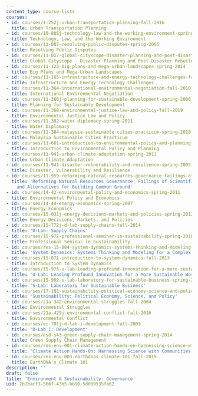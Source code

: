 ```yaml
---
content_type: course-lists
courses:
- id: courses/1-252j-urban-transportation-planning-fall-2016
  title: Urban Transportation Planning
- id: courses/10-805j-technology-law-and-the-working-environment-spring-2006
  title: Technology, Law, and the Working Environment
- id: courses/11-007-resolving-public-disputes-spring-2005
  title: Resolving Public Disputes
- id: courses/11-027-global-cityscope-disaster-planning-and-post-disaster-rebuilding-and-recovery-spring-2017
  title: Global Cityscope - Disaster Planning and Post-Disaster Rebuilding and Recovery
- id: courses/11-123-big-plans-and-mega-urban-landscapes-spring-2014
  title: Big Plans and Mega-Urban Landscapes
- id: courses/11-165-infrastructure-and-energy-technology-challenges-fall-2011
  title: Infrastructure and Energy Technology Challenges
- id: courses/11-364-international-environmental-negotiation-fall-2010
  title: International Environmental Negotiation
- id: courses/11-366j-planning-for-sustainable-development-spring-2006
  title: Planning for Sustainable Development
- id: courses/11-368-environmental-justice-law-and-policy-fall-2019
  title: Environmental Justice Law and Policy
- id: courses/11-382-water-diplomacy-spring-2021
  title: Water Diplomacy
- id: courses/11-384-malaysia-sustainable-cities-practicum-spring-2018
  title: Malaysia Sustainable Cities Practicum
- id: courses/11-601-introduction-to-environmental-policy-and-planning-fall-2016
  title: Introduction to Environmental Policy and Planning
- id: courses/11-941-urban-climate-adaptation-spring-2011
  title: Urban Climate Adaptation
- id: courses/11-941-disaster-vulnerability-and-resilience-spring-2005
  title: Disaster, Vulnerability and Resilience
- id: courses/11-959-reforming-natural-resources-governance-failings-of-scientific-rationalism-and-alternatives-for-building-common-ground-january-iap-2007
  title: 'Reforming Natural Resources Governance: Failings of Scientific Rationalism
    and Alternatives for Building Common Ground'
- id: courses/14-42-environmental-policy-and-economics-spring-2011
  title: Environmental Policy and Economics
- id: courses/14-44-energy-economics-spring-2007
  title: Energy Economics
- id: courses/15-031j-energy-decisions-markets-and-policies-spring-2012
  title: Energy Decisions, Markets, and Policies
- id: courses/15-772j-d-lab-supply-chains-fall-2014
  title: 'D-Lab: Supply Chains'
- id: courses/15-972-professional-seminar-in-sustainability-spring-2010
  title: Professional Seminar in Sustainability
- id: courses/res-15-004-system-dynamics-systems-thinking-and-modeling-for-a-complex-world-january-iap-2020
  title: 'System Dynamics: Systems Thinking and Modeling for a Complex World'
- id: courses/15-871-introduction-to-system-dynamics-fall-2013
  title: Introduction to System Dynamics
- id: courses/15-975-u-lab-leading-profound-innovation-for-a-more-sustainable-world-fall-2010
  title: 'U-Lab: Leading Profound Innovation for a More Sustainable World'
- id: courses/15-992-s-lab-laboratory-for-sustainable-business-spring-2008
  title: 'S-Lab: Laboratory for Sustainable Business'
- id: courses/17-181-sustainability-political-economy-science-and-policy-fall-2016
  title: 'Sustainability: Political Economy, Science, and Policy'
- id: courses/21a-342-environmental-struggles-fall-2004
  title: Environmental Struggles
- id: courses/21a-429j-environmental-conflict-fall-2016
  title: Environmental Conflict
- id: courses/ec-701j-d-lab-i-development-fall-2009
  title: 'D-Lab I: Development'
- id: courses/esd-s43-green-supply-chain-management-spring-2014
  title: Green Supply Chain Management
- id: courses/res-env-001-climate-action-hands-on-harnessing-science-with-communities-to-cut-carbon-january-iap-2017
  title: 'Climate Action Hands-On: Harnessing Science with Communities to Cut Carbon'
- id: courses/res-env-003-earthdnas-climate-101-fall-2019
  title: EarthDNA's Climate 101
description: ''
draft: false
title: 'Environment & Sustainability: Governance'
uid: 2b1bacf3-566f-43b5-bb90-5d099535fa62
---
```

